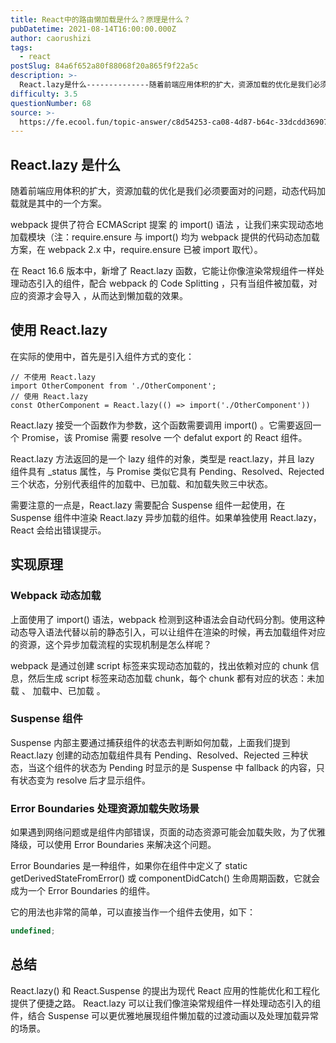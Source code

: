 ```yaml
---
title: React中的路由懒加载是什么？原理是什么？
pubDatetime: 2021-08-14T16:00:00.000Z
author: caorushizi
tags:
  - react
postSlug: 84a6f652a80f88068f20a865f9f22a5c
description: >-
  React.lazy是什么--------------随着前端应用体积的扩大，资源加载的优化是我们必须要面对的问题，动态代码加载就是其中的一个方案。webpack提供了符合ECMAScript提案的i
difficulty: 3.5
questionNumber: 68
source: >-
  https://fe.ecool.fun/topic-answer/c8d54253-ca08-4d87-b64c-33dcdd369073?orderBy=updateTime&order=desc&tagId=13
---
```


## React.lazy 是什么

随着前端应用体积的扩大，资源加载的优化是我们必须要面对的问题，动态代码加载就是其中的一个方案。

webpack 提供了符合 ECMAScript 提案 的 import() 语法 ，让我们来实现动态地加载模块（注：require.ensure 与 import() 均为 webpack 提供的代码动态加载方案，在 webpack 2.x 中，require.ensure 已被 import 取代）。

在 React 16.6 版本中，新增了 React.lazy 函数，它能让你像渲染常规组件一样处理动态引入的组件，配合 webpack 的 Code Splitting ，只有当组件被加载，对应的资源才会导入 ，从而达到懒加载的效果。

## 使用 React.lazy

在实际的使用中，首先是引入组件方式的变化：

    // 不使用 React.lazy
    import OtherComponent from './OtherComponent';
    // 使用 React.lazy
    const OtherComponent = React.lazy(() => import('./OtherComponent'))

React.lazy 接受一个函数作为参数，这个函数需要调用 import() 。它需要返回一个 Promise，该 Promise 需要 resolve 一个 defalut export 的 React 组件。

React.lazy 方法返回的是一个 lazy 组件的对象，类型是 react.lazy，并且 lazy 组件具有 \_status 属性，与 Promise 类似它具有 Pending、Resolved、Rejected 三个状态，分别代表组件的加载中、已加载、和加载失败三中状态。

需要注意的一点是，React.lazy 需要配合 Suspense 组件一起使用，在 Suspense 组件中渲染 React.lazy 异步加载的组件。如果单独使用 React.lazy，React 会给出错误提示。

## 实现原理

### Webpack 动态加载

上面使用了 import() 语法，webpack 检测到这种语法会自动代码分割。使用这种动态导入语法代替以前的静态引入，可以让组件在渲染的时候，再去加载组件对应的资源，这个异步加载流程的实现机制是怎么样呢？

webpack 是通过创建 script 标签来实现动态加载的，找出依赖对应的 chunk 信息，然后生成 script 标签来动态加载 chunk，每个 chunk 都有对应的状态：未加载 、 加载中、已加载 。

### Suspense 组件

Suspense 内部主要通过捕获组件的状态去判断如何加载，上面我们提到 React.lazy 创建的动态加载组件具有 Pending、Resolved、Rejected 三种状态，当这个组件的状态为 Pending 时显示的是 Suspense 中 fallback 的内容，只有状态变为 resolve 后才显示组件。

### Error Boundaries 处理资源加载失败场景

如果遇到网络问题或是组件内部错误，页面的动态资源可能会加载失败，为了优雅降级，可以使用 Error Boundaries 来解决这个问题。

Error Boundaries 是一种组件，如果你在组件中定义了 static getDerivedStateFromError() 或 componentDidCatch() 生命周期函数，它就会成为一个 Error Boundaries 的组件。

它的用法也非常的简单，可以直接当作一个组件去使用，如下：

```typescript
undefined;
```

## 总结

React.lazy() 和 React.Suspense 的提出为现代 React 应用的性能优化和工程化提供了便捷之路。 React.lazy 可以让我们像渲染常规组件一样处理动态引入的组件，结合 Suspense 可以更优雅地展现组件懒加载的过渡动画以及处理加载异常的场景。
